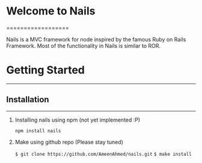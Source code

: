 # Welcome to Nails
==================

Nails is a MVC framework for node inspired by the famous Ruby on Rails Framework. Most of the functionality
in Nails is similar to ROR.

# Getting Started
-----------------

## Installation
---------------
1. Installing nails using npm (not yet implemented :P)

    `npm install nails`
    
2. Make using github repo (Please stay tuned)

	`$ git clone https://github.com/AmeenAhmed/nails.git`
	`$ make install`
